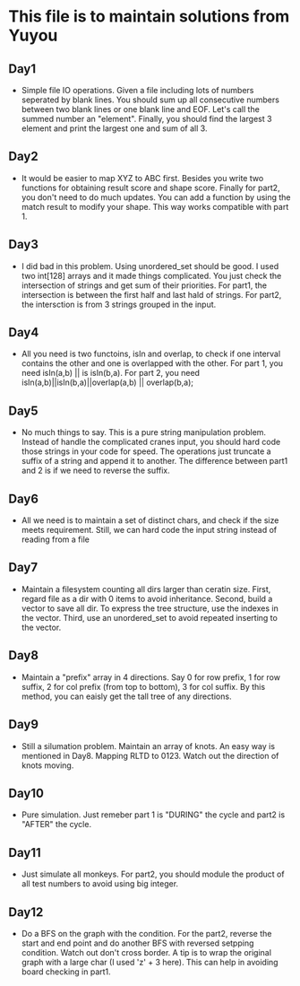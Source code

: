# This file is to maintain solutions from Yuyou
## Day1
  + Simple file IO operations. Given a file including lots of numbers seperated by blank lines. You should sum up all consecutive numbers between two blank lines or one blank line and EOF. Let's call the summed number an "element". 
  Finally, you should find the largest 3 element and print the largest one and sum of all 3. 
## Day2 
  + It would be easier to map XYZ to ABC first. Besides you write two functions for obtaining result score and shape score. Finally for part2, you don't need to do much updates. You can add a function by using the match result to modify your shape. This way works compatible with part 1.
## Day3
  + I did bad in this problem. Using unordered_set should be good. I used two int[128] arrays and it made things complicated. You just check the intersection of strings and get sum of their priorities. For part1, the intersection is between the first half and last hald of strings. For part2, the intersction is from 3 strings grouped in the input.
## Day4
  + All you need is two functoins, isIn and overlap, to check if one interval contains the other and one is overlapped with the other. For part 1, you need isIn(a,b) || is isIn(b,a). For part 2, you need isIn(a,b)||isIn(b,a)||overlap(a,b) || overlap(b,a); 
## Day5
  + No much things to say. This is a pure string manipulation problem. Instead of handle the complicated cranes input, you should hard code those strings in your code for speed. The operations just truncate a suffix of a string and append it to another. The difference between part1 and 2 is if we need to reverse the suffix.
## Day6
  + All we need is to maintain a set of distinct chars, and check if the size meets requirement. Still, we can hard code the input string instead of reading from a file
## Day7
  + Maintain a filesystem counting all dirs larger than ceratin size. First, regard file as a dir with 0 items to avoid inheritance. Second, build a vector to save all dir. To express the tree structure, use the indexes in the vector. Third, use an unordered_set to avoid repeated inserting to the vector. 
## Day8
  + Maintain a "prefix" array in 4 directions. Say 0 for row prefix, 1 for row suffix, 2 for col prefix (from top to bottom), 3 for col suffix. By this method, you can eaisly get the tall tree of any directions. 
## Day9
  + Still a silumation problem. Maintain an array of knots. An easy way is mentioned in Day8. Mapping RLTD to 0123. Watch out the direction of knots moving.

## Day10
  + Pure simulation. Just remeber part 1 is "DURING" the cycle and part2 is "AFTER" the cycle.
  
## Day11
  + Just simulate all monkeys. For part2, you should module the product of all test numbers to avoid using big integer.
  
## Day12
  + Do a BFS on the graph with the condition. For the part2, reverse the start and end point and do another BFS with reversed setpping condition. Watch out don't cross border. A tip is to wrap the original graph with a large char (I used 'z' + 3 here). This can help in avoiding board checking in part1. 
